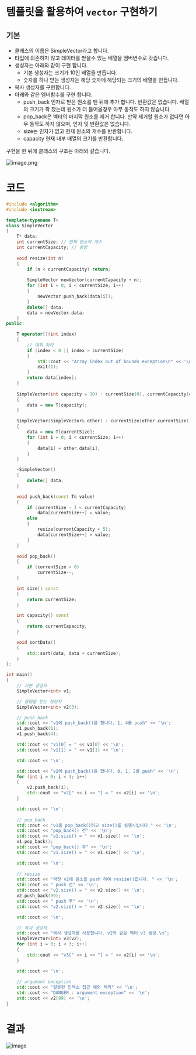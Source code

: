 # 템플릿을 활용하여 `vector` 구현하기

## 기본

- 클래스의 이름은 SimpleVector라고 합니다.
- 타입에 의존하지 않고 데이터를 받을수 있는 배열을 멤버변수로 갖습니다.
- 생성자는 아래와 같이 구현 합니다.
    - 기본 생성자는 크기가 10인 배열을 만듭니다.
    - 숫자를 하나 받는 생성자는 해당 숫자에 해당되는 크기의 배열을 만듭니다.
- 복사 생성자를 구현합니다.
- 아래와 같은 멤버함수를 구현 합니다.
    - push_back  인자로 받은 원소를  맨 뒤에 추가 합니다. 반환값은 없습니다. 배열의 크기가 꽉 찼는데 원소가 더 들어올경우 아무 동작도 하지 않습니다.
    - pop_back은 벡터의 마지막 원소를 제거 합니다. 만약 제거할 원소가 없다면 아무 동작도 하지 않으며, 인자 및 반환값은 없습니다.
    - size는 인자가 없고 현재 원소의 개수를 반환합니다.
    - capacity 현재 내부 배열의 크기를 반환합니다.

구현을 한 뒤에 클래스의 구조는 아래와 같습니다.

![image.png](https://prod-files-secure.s3.us-west-2.amazonaws.com/93aaec44-7b40-4638-8b80-1c37993e001a/68fb64cd-7a1f-41f3-9671-73d8326a37c5/image.png)

# 코드

```cpp
#include <algorithm>
#include <iostream>

template<typename T>
class SimpleVector
{
    T* data;
    int currentSize; // 현재 원소의 개수
    int currentCapacity; // 용량
    
    void resize(int n)
    {
        if (n < currentCapacity) return;
        
        SimpleVector newVector(currentCapacity + n);
        for (int i = 0; i < currentSize; i++)
        {
            newVector.push_back(data[i]);
        }
        delete[] data;
        data = newVector.data;
    }
public:

    T operator[](int index)
    {
        // 예외 처리
        if (index < 0 || index > currentSize)
        {
            std::cout << "Array index out of bounds exception\n" << '\n';
            exit(1);
        }
        return data[index];
    }
    
    SimpleVector(int capacity = 10) : currentSize(0), currentCapacity(capacity)
    {
        data = new T[capacity];
    }

    SimpleVector(SimpleVector& other) : currentSize(other.currentSize), currentCapacity(other.currentCapacity)
    {
        data = new T[currentSize];
        for (int i = 0; i < currentSize; i++)
        {
            data[i] = other.data[i];
        }
    }

    ~SimpleVector()
    {
        delete[] data;
    }

    void push_back(const T& value)
    {
        if (currentSize - 1 < currentCapacity)
            data[currentSize++] = value;
        else
        {
            resize(currentCapacity + 5);
            data[currentSize++] = value;
        }
    }

    void pop_back()
    {
        if (currentSize > 0)
            currentSize--;
    }

    int size() const
    {
        return currentSize;
    }

    int capacity() const
    {
        return currentCapacity;
    }

    void sortData()
    {
        std::sort(data, data + currentSize);
    }
};

int main()
{
    // 기본 생성자
    SimpleVector<int> v1;

    // 용량을 받는 생성자
    SimpleVector<int> v2(3);

    // push_back
    std::cout << "v1에 push_back()을 합니다. 1, 4를 push" << '\n';
    v1.push_back(1);
    v1.push_back(4);

    std::cout << "v1[0] = " << v1[0] << '\n';
    std::cout << "v1[1] = " << v1[1] << '\n';

    std::cout << '\n';

    std::cout << "v2에 push_back()을 합니다. 0, 1, 2를 push" << '\n';
    for (int i = 0; i < 3; i++)
    {
        v2.push_back(i);
        std::cout << "v2[" << i << "] = " << v2[i] << '\n';
    }

    std::cout << '\n';
    
    // pop_back
    std::cout << "v1을 pop_back()하고 size()를 실행시킵니다." << '\n';
    std::cout << "pop_back() 전" << '\n';
    std::cout << "v1.size() = " << v1.size() << '\n';
    v1.pop_back();
    std::cout << "pop_back() 후" << '\n';
    std::cout << "v1.size() = " << v1.size() << '\n';

    std::cout << '\n';
  
    // resize
    std::cout << "꽉찬 v2에 원소를 push 하여 resize()합니다. " << '\n';
    std::cout << " push 전" << '\n';
    std::cout << "v2.size() = " << v2.size() << '\n';
    v2.push_back(99);
    std::cout << " push 후" << '\n';
    std::cout << "v2.size() = " << v2.size() << '\n';

    std::cout << '\n';

    // 복사 생성자
    std::cout << "복사 생성자를 사용합니다. v2와 같은 벡터 v3 생성.\n";
    SimpleVector<int> v3(v2);
    for (int i = 0; i < 3; i++)
    {
        std::cout << "v3[" << i << "] = " << v2[i] << '\n';
    }

    std::cout << '\n';
    
    // argument exception
    std::cout << "잘못된 인덱스 접근 예외 처리" << '\n';
    std::cout << "DANGER : argument exception" << '\n';
    std::cout << v2[99] << '\n';
}

```
# 결과

![image](https://github.com/user-attachments/assets/e37ddf18-97c0-4a71-a026-6065ed558c74)
